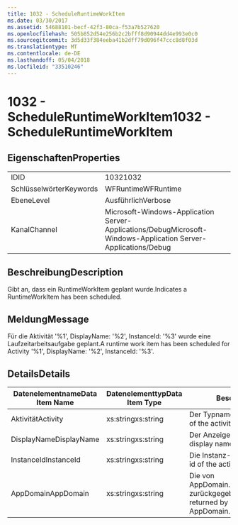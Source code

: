 ```yaml
---
title: 1032 - ScheduleRuntimeWorkItem
ms.date: 03/30/2017
ms.assetid: 54688101-becf-42f3-80ca-f53a7b527620
ms.openlocfilehash: 505b852d54e256b2c2bfff8d90944dd4e993e0c0
ms.sourcegitcommit: 3d5d33f384eeba41b2dff79d096f47ccc8d8f03d
ms.translationtype: MT
ms.contentlocale: de-DE
ms.lasthandoff: 05/04/2018
ms.locfileid: "33510246"
---
```

# <a name="1032---scheduleruntimeworkitem"></a><span data-ttu-id="74976-102">1032 - ScheduleRuntimeWorkItem</span><span class="sxs-lookup"><span data-stu-id="74976-102">1032 - ScheduleRuntimeWorkItem</span></span>
## <a name="properties"></a><span data-ttu-id="74976-103">Eigenschaften</span><span class="sxs-lookup"><span data-stu-id="74976-103">Properties</span></span>  
  
|||  
|-|-|  
|<span data-ttu-id="74976-104">ID</span><span class="sxs-lookup"><span data-stu-id="74976-104">ID</span></span>|<span data-ttu-id="74976-105">1032</span><span class="sxs-lookup"><span data-stu-id="74976-105">1032</span></span>|  
|<span data-ttu-id="74976-106">Schlüsselwörter</span><span class="sxs-lookup"><span data-stu-id="74976-106">Keywords</span></span>|<span data-ttu-id="74976-107">WFRuntime</span><span class="sxs-lookup"><span data-stu-id="74976-107">WFRuntime</span></span>|  
|<span data-ttu-id="74976-108">Ebene</span><span class="sxs-lookup"><span data-stu-id="74976-108">Level</span></span>|<span data-ttu-id="74976-109">Ausführlich</span><span class="sxs-lookup"><span data-stu-id="74976-109">Verbose</span></span>|  
|<span data-ttu-id="74976-110">Kanal</span><span class="sxs-lookup"><span data-stu-id="74976-110">Channel</span></span>|<span data-ttu-id="74976-111">Microsoft-Windows-Application Server-Applications/Debug</span><span class="sxs-lookup"><span data-stu-id="74976-111">Microsoft-Windows-Application Server-Applications/Debug</span></span>|  
  
## <a name="description"></a><span data-ttu-id="74976-112">Beschreibung</span><span class="sxs-lookup"><span data-stu-id="74976-112">Description</span></span>  
 <span data-ttu-id="74976-113">Gibt an, dass ein RuntimeWorkItem geplant wurde.</span><span class="sxs-lookup"><span data-stu-id="74976-113">Indicates a RuntimeWorkItem has been scheduled.</span></span>  
  
## <a name="message"></a><span data-ttu-id="74976-114">Meldung</span><span class="sxs-lookup"><span data-stu-id="74976-114">Message</span></span>  
 <span data-ttu-id="74976-115">Für die Aktivität '%1', DisplayName: '%2', InstanceId: '%3' wurde eine Laufzeitarbeitsaufgabe geplant.</span><span class="sxs-lookup"><span data-stu-id="74976-115">A runtime work item has been scheduled for Activity '%1', DisplayName: '%2', InstanceId: '%3'.</span></span>  
  
## <a name="details"></a><span data-ttu-id="74976-116">Details</span><span class="sxs-lookup"><span data-stu-id="74976-116">Details</span></span>  
  
|<span data-ttu-id="74976-117">Datenelementname</span><span class="sxs-lookup"><span data-stu-id="74976-117">Data Item Name</span></span>|<span data-ttu-id="74976-118">Datenelementtyp</span><span class="sxs-lookup"><span data-stu-id="74976-118">Data Item Type</span></span>|<span data-ttu-id="74976-119">Beschreibung</span><span class="sxs-lookup"><span data-stu-id="74976-119">Description</span></span>|  
|--------------------|--------------------|-----------------|  
|<span data-ttu-id="74976-120">Aktivität</span><span class="sxs-lookup"><span data-stu-id="74976-120">Activity</span></span>|<span data-ttu-id="74976-121">xs:string</span><span class="sxs-lookup"><span data-stu-id="74976-121">xs:string</span></span>|<span data-ttu-id="74976-122">Der Typname der Aktivität.</span><span class="sxs-lookup"><span data-stu-id="74976-122">The type name of the activity.</span></span>|  
|<span data-ttu-id="74976-123">DisplayName</span><span class="sxs-lookup"><span data-stu-id="74976-123">DisplayName</span></span>|<span data-ttu-id="74976-124">xs:string</span><span class="sxs-lookup"><span data-stu-id="74976-124">xs:string</span></span>|<span data-ttu-id="74976-125">Der Anzeigename der Aktivität.</span><span class="sxs-lookup"><span data-stu-id="74976-125">The display name of the activity.</span></span>|  
|<span data-ttu-id="74976-126">InstanceId</span><span class="sxs-lookup"><span data-stu-id="74976-126">InstanceId</span></span>|<span data-ttu-id="74976-127">xs:string</span><span class="sxs-lookup"><span data-stu-id="74976-127">xs:string</span></span>|<span data-ttu-id="74976-128">Die Instanz-ID der Aktivität.</span><span class="sxs-lookup"><span data-stu-id="74976-128">The instance id of the activity.</span></span>|  
|<span data-ttu-id="74976-129">AppDomain</span><span class="sxs-lookup"><span data-stu-id="74976-129">AppDomain</span></span>|<span data-ttu-id="74976-130">xs:string</span><span class="sxs-lookup"><span data-stu-id="74976-130">xs:string</span></span>|<span data-ttu-id="74976-131">Die von AppDomain.CurrentDomain.FriendlyName zurückgegebene Zeichenfolge.</span><span class="sxs-lookup"><span data-stu-id="74976-131">The string returned by AppDomain.CurrentDomain.FriendlyName.</span></span>|
